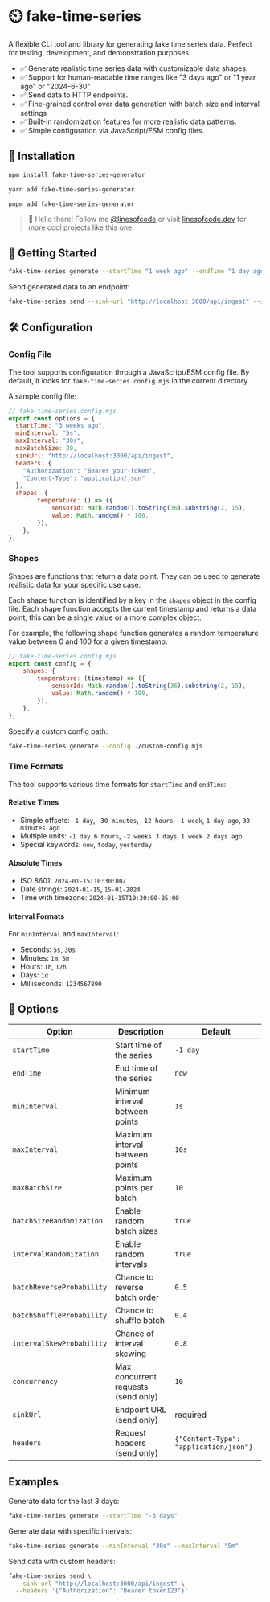 # ⏲️ fake-time-series

A flexible CLI tool and library for generating fake time series data. Perfect for testing, development, and demonstration purposes.

- ✅ Generate realistic time series data with customizable data shapes.
- ✅ Support for human-readable time ranges like "3 days ago" or "1 year ago" or "2024-6-30"
- ✅ Send data to HTTP endpoints.
- ✅ Fine-grained control over data generation with batch size and interval settings
- ✅ Built-in randomization features for more realistic data patterns.
- ✅ Simple configuration via JavaScript/ESM config files.

## 📡 Installation

```bash
npm install fake-time-series-generator

yarn add fake-time-series-generator

pnpm add fake-time-series-generator
```

> 👋 Hello there! Follow me [@linesofcode](https://twitter.com/linesofcode) or visit [linesofcode.dev](https://linesofcode.dev) for more cool projects like this one.

## 🚀 Getting Started

```bash
fake-time-series generate --startTime "1 week ago" --endTime "1 day ago"
```

Send generated data to an endpoint:
```bash
fake-time-series send --sink-url "http://localhost:3000/api/ingest" --startTime "3 months ago" --endTime "1 month ago"
```

## 🛠️ Configuration

### Config File

The tool supports configuration through a JavaScript/ESM config file. By default, it looks for `fake-time-series.config.mjs` in the current directory.

A sample config file:

```javascript
// fake-time-series.config.mjs
export const options = {
  startTime: "3 weeks ago",
  minInterval: "5s",
  maxInterval: "30s",
  maxBatchSize: 20,
  sinkUrl: "http://localhost:3000/api/ingest",
  headers: {
    "Authorization": "Bearer your-token",
    "Content-Type": "application/json"
  },
  shapes: {
		temperature: () => ({
			sensorId: Math.random().toString(36).substring(2, 15),
			value: Math.random() * 100,
		}),
	},
};
```

### Shapes 

Shapes are functions that return a data point. They can be used to generate realistic data for your specific use case.

Each shape function is identified by a key in the `shapes` object in the config file. Each shape function accepts the current timestamp and returns a data point, this can be a single value or a more complex object.

For example, the following shape function generates a random temperature value between 0 and 100 for a given timestamp:

```javascript
// fake-time-series.config.mjs
export const config = {
	shapes: {
		temperature: (timestamp) => ({
			sensorId: Math.random().toString(36).substring(2, 15),
			value: Math.random() * 100,
		}),
	},
};
```

Specify a custom config path:
```bash
fake-time-series generate --config ./custom-config.mjs
```

### Time Formats

The tool supports various time formats for `startTime` and `endTime`:

#### Relative Times
- Simple offsets:  `-1 day`, `-30 minutes`, `-12 hours`, `-1 week`, `1 day ago`, `30 minutes ago`
- Multiple units: `-1 day 6 hours`, `-2 weeks 3 days`, `1 week 2 days ago`
- Special keywords: `now`, `today`, `yesterday`

#### Absolute Times
- ISO 8601: `2024-01-15T10:30:00Z`
- Date strings: `2024-01-15`, `15-01-2024`
- Time with timezone: `2024-01-15T10:30:00-05:00`

#### Interval Formats
For `minInterval` and `maxInterval`:
- Seconds: `5s`, `30s`
- Minutes: `1m`, `5m`
- Hours: `1h`, `12h`
- Days: `1d`
- Milliseconds: `1234567890`

## 🔧 Options

| Option | Description | Default |
|--------|-------------|---------|
| `startTime` | Start time of the series | `-1 day` |
| `endTime` | End time of the series | `now` |
| `minInterval` | Minimum interval between points | `1s` |
| `maxInterval` | Maximum interval between points | `10s` |
| `maxBatchSize` | Maximum points per batch | `10` |
| `batchSizeRandomization` | Enable random batch sizes | `true` |
| `intervalRandomization` | Enable random intervals | `true` |
| `batchReverseProbability` | Chance to reverse batch order | `0.5` |
| `batchShuffleProbability` | Chance to shuffle batch | `0.4` |
| `intervalSkewProbability` | Chance of interval skewing | `0.8` |
| `concurrency` | Max concurrent requests (send only) | `10` |
| `sinkUrl` | Endpoint URL (send only) | required |
| `headers` | Request headers (send only) | `{"Content-Type": "application/json"}` |

## Examples

Generate data for the last 3 days:
```bash
fake-time-series generate --startTime "-3 days"
```

Generate data with specific intervals:
```bash
fake-time-series generate --minInterval "30s" --maxInterval "5m"
```

Send data with custom headers:
```bash
fake-time-series send \
  --sink-url "http://localhost:3000/api/ingest" \
  --headers '{"Authorization": "Bearer token123"}'
```
